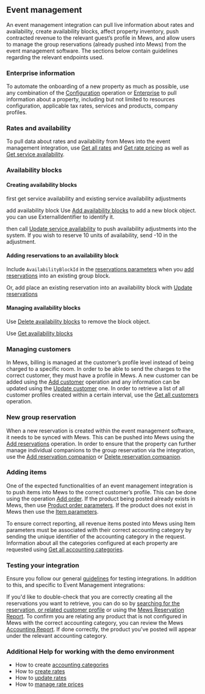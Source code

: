 ## Event management

An event management integration can pull live information about rates and availability, create availability blocks, affect property inventory, push contracted revenue to the relevant guest’s profile in Mews, and allow users to manage the group reservations (already pushed into Mews) from the event management software. The sections below contain guidelines regarding the relevant endpoints used.

### Enterprise information

To automate the onboarding of a new property as much as possible, use any combination of the [Configuration](../operations/configuration.md) operation or [Enterprise](../operations/enterprises.md) to pull information about a property, including but not limited to resources configuration, applicable tax rates, services and products, company profiles.

### Rates and availability

To pull data about rates and availability from Mews into the event management integration, use [Get all rates](../operations/services.md#get-all-rates) and  [Get rate pricing](../operations/services.md#get-all-rates) as well as [Get service availability](../operations/services.md#get-service-availability).

### Availability blocks



#### Creating availability blocks

first get service availability and existing service availability adjustments

add availability block
Use [Add availability blocks](../operations/services.md#add-availability-blocks) to add a new block object. you can use ExternalIdentifier to identify it. 

then call [Update service availability](../operations/services.md#update-service-availability) to push availability adjustments into the system. If you wish to reserve 10 units of availability, send -10 in the adjustment.

#### Adding reservations to an availability block

Include `AvailabilityBlockId` in the [reservations parameters](../operations/reservations..#reservation-parameters) when you [add reservations](../operations/reservations.md#add-reservations) into an existing group block.

Or, add place an existing reservation into an availability block with [Update reservations](../operations/reservations.md#update-reservations)

#### Managing availability blocks


Use [Delete availability blocks](../operations/services.md#delete-availability-blocks) to remove the block object.

Use [Get availability blocks](../operations/services.md#add-availability-blocks)



### Managing customers

In Mews, billing is managed at the customer’s profile level instead of being charged to a specific room. In order to be able to send the charges to the correct customer, they must have a profile in Mews. A new customer can be added using the [Add customer](../operations/customers.md#add-customer) operation and any information can be updated using the [Update customer](../operations/customers.md#update-customer) one. In order to retrieve a list of all customer profiles created within a certain interval, use the [Get all customers](../operations/customers.md#get-all-customers) operation.

### New group reservation 

When a new reservation is created within the event management software, it needs to be synced with Mews. This can be pushed into Mews using the [Add reservations](../operations/reservations.md#add-reservations) operation. In order to ensure that the property can further manage individual companions to the group reservation via the integration, use the [Add reservation companion](../operations/reservations.md#add-reservation-companion) or [Delete reservation companion](../operations/reservations.md#delete-reservation-companion). 

### Adding items

One of the expected functionalities of an event management integration is to push items into Mews to the correct customer’s profile. This can be done using the operation [Add order](../operations/services.md#add-order). If the product being posted already exists in Mews, then use [Product order parameters](../operations/services.md#product-order-parameters). If the product does not exist in Mews then use the [Item parameters](../operations/services.md#item-parameters).

To ensure correct reporting, all revenue items posted into Mews using Item parameters must be associated with their correct accounting category by sending the unique identifier of the accounting category in the request. Information about all the categories configured at each property are requested using [Get all accounting categories](../operations/finance.md#get-all-accounting-categories). 


### Testing your integration

Ensure you follow our general [guidelines](../guidelines.md) for testing integrations. In addition to this, and specific to Event Management integrations:

If you'd like to double-check that you are correctly creating all the reservations you want to retrieve, you can do so by [searching for the reservation, or related customer profile](https://intercom.help/mews-systems/en/articles/4258665-search-in-commander) or using the [Mews Reservation Report](https://help.mews.com/en/articles/4245884-reservation-report). 
To confirm you are relating any product that is not configured in Mews with the correct accounting category, you can review the Mews [Accounting Report](https://intercom.help/mews-systems/en/articles/4245918-accounting-report). If done correctly, the product you've posted will appear under the relevant accounting category.  

### Additional Help for working with the demo environment

- How to create [accounting categories](https://intercom.help/mews-systems/en/articles/4244319-create-an-accounting-category)
- How to [create rates](https://help.mews.com/en/articles/4244388-create-a-rate)
- How to [update rates](https://help.mews.com/en/articles/4244389-update-or-remove-a-rate) 
- How to [manage rate prices](https://intercom.help/mews-systems/en/articles/4245964-rate-management)
